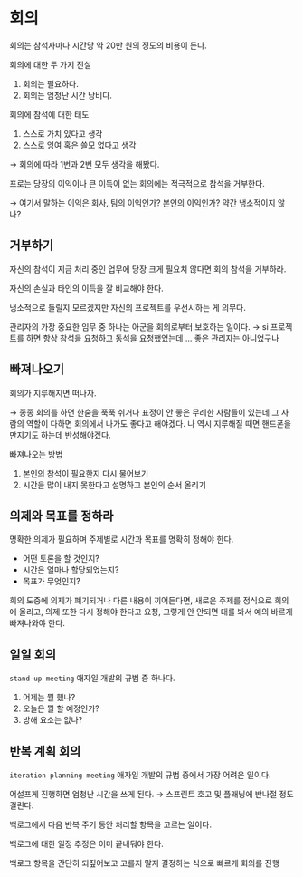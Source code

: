 # 회의

회의는 참석자마다 시간당 약 20만 원의 정도의 비용이 든다.

회의에 대한 두 가지 진실

1. 회의는 필요하다.
2. 회의는 엄청난 시간 낭비다.

회의에 참석에 대한 태도

1. 스스로 가치 있다고 생각
2. 스스로 잉여 혹은 쓸모 없다고 생각

→ 회의에 따라 1번과 2번 모두 생각을 해봤다.

프로는 당장의 이익이나 큰 이득이 없는 회의에는 적극적으로 참석을 거부한다.

→ 여기서 말하는 이익은 회사, 팀의 이익인가? 본인의 이익인가? 약간 냉소적이지 않나?

## 거부하기

자신의 참석이 지금 처리 중인 업무에 당장 크게 필요치 않다면 회의 참석을 거부하라.

자신의 손실과 타인의 이득을 잘 비교해야 한다.

냉소적으로 들릴지 모르겠지만 자신의 프로젝트를 우선시하는 게 의무다.

관리자의 가장 중요한 임무 중 하나는 아군을 회의로부터 보호하는 일이다. → si 프로젝트를 하면 항상 참석을 요청하고 동석을 요청했었는데 ... 좋은 관리자는 아니었구나

## 빠져나오기

회의가 지루해지면 떠나자.

→ 종종 회의를 하면 한숨을 푹푹 쉬거나 표정이 안 좋은 무례한 사람들이 있는데 그 사람의 역할이 다하면 회의에서 나가도 좋다고 해야겠다. 나 역시 지루해질 때면 핸드폰을 만지기도 하는데 반성해야겠다.

빠져나오는 방법

1. 본인의 참석이 필요한지 다시 물어보기
2. 시간을 많이 내지 못한다고 설명하고 본인의 순서 올리기

## 의제와 목표를 정하라

명확한 의제가 필요하며 주제별로 시간과 목표를 명확히 정해야 한다.

- 어떤 토론을 할 것인지?
- 시간은 얼마나 할당되었는지?
- 목표가 무엇인지?

회의 도중에 의제가 폐기되거나 다른 내용이 끼어든다면, 새로운 주제를 정식으로 회의에 올리고, 의제 또한 다시 정해야 한다고 요청, 그렇게 안 안되면 대를 봐서 예의 바르게 빠져나와야 한다.

## 일일 회의

`stand-up meeting` 애자일 개발의 규범 중 하나다.

1. 어제는 뭘 했나?
2. 오늘은 뭘 할 예정인가?
3. 방해 요소는 없나?

## 반복 계획 회의

`iteration planning meeting` 애자일 개발의 규범 중에서 가장 어려운 일이다.

어설프게 진행하면 엄청난 시간을 쓰게 된다. → 스프린트 호고 및 플래닝에 반나절 정도 걸린다.

백로그에서 다음 반복 주기 동안 처리할 항목을 고르는 일이다.

백로그에 대한 일정 추정은 이미 끝내둬야 한다.

백로그 항목을 간단히 되짚어보고 고를지 말지 결정하는 식으로 빠르게 회의를 진행
